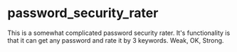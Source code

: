 # password_security_rater
This is a somewhat complicated password security rater. It's functionality is that it can get any password and rate it by 3 keywords. Weak, OK, Strong.
